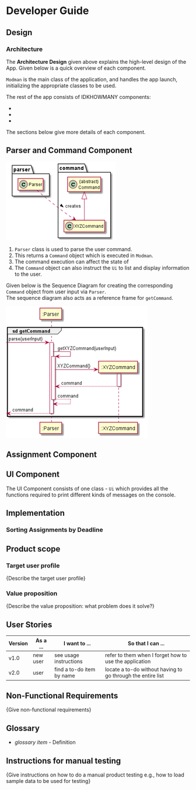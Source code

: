 # Developer Guide

## Design 

### Architecture

The **Architecture Design** given above explains the high-level design of the App. 
Given below is a quick overview of each component. </br>

`Modman` is the main class of the application, and handles the app launch, 
initializing the appropriate classes to be used. </br>

The rest of the app consists of IDKHOWMANY components:

*
*
*

The sections below give more details of each component.

## Parser and Command Component

![ParserAndCommand](uml/ParserAndCommand.png)

1. `Parser` class is used to parse the user command.
2. This returns a `Command` object which is executed in `Modman`.
3. The command execution can affect the state of 
4. The `Command` object can also instruct the `Ui` to list and display information to the user.

Given below is the Sequence Diagram for creating the corresponding `Command` object from user input via `Parser`. </br>
The sequence diagram also acts as a reference frame for `getCommand`.

![getCommand](uml/getCommand.png)

## Assignment Component

## UI Component

The UI Component consists of one class - `Ui` which provides all the functions 
required to print different kinds of messages on the console.


## Implementation


### Sorting Assignments by Deadline




## Product scope
### Target user profile

{Describe the target user profile}

### Value proposition

{Describe the value proposition: what problem does it solve?}

## User Stories

|Version| As a ... | I want to ... | So that I can ...|
|--------|----------|---------------|------------------|
|v1.0|new user|see usage instructions|refer to them when I forget how to use the application|
|v2.0|user|find a to-do item by name|locate a to-do without having to go through the entire list|

## Non-Functional Requirements

{Give non-functional requirements}

## Glossary

* *glossary item* - Definition

## Instructions for manual testing

{Give instructions on how to do a manual product testing e.g., how to load sample data to be used for testing}
